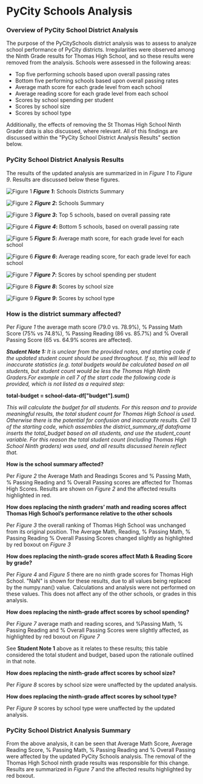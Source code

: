 # PyCity Schools Analysis

### **Overview of PyCity School District Analysis**
The purpose of the PyCitySchools district analysis was to assess to analyze school performance of PyCity districts. Irregularities were observed among the Ninth Grade results for Thomas High School, and so these results were removed from the analysis. Schools were assessed in the following areas:
	
*  Top five performing schools based upon overall passing rates
*  Bottom five performing schools based upon overall passing rates
*  Average math score for each grade level from each school
*  Average reading score for each grade level from each school
*  Scores by school spending per student
*  Scores by school size
*  Scores by school type

Additionally, the effects of removing the St Thomas High School Ninth Grader data is also discussed, where relevant. All of this findings are discussed within the "PyCity School District Analysis Results" section below.

	

### **PyCity School District Analysis Results**

The results of the updated analysis are summarized in in *Figure 1* to *Figure 9*. Results are discussed below these figures.

![Figure 1](https://github.com/CR-HSDC/School_District_Analysis/blob/main/resources/1_FinalDistrictSummary.png)
**_Figure 1_:** Schools Districts Summary

![Figure 2](https://github.com/CR-HSDC/School_District_Analysis/blob/main/resources/2_FinalSchoolSummary.png)
**_Figure 2_:** Schools Summary

![Figure 3](https://github.com/CR-HSDC/School_District_Analysis/blob/main/resources/3_FinalTopFive.png)
**_Figure 3_:** Top 5 schools, based on overall passing rate

![Figure 4](https://github.com/CR-HSDC/School_District_Analysis/blob/main/resources/4_FinalBottomFive.png)
**_Figure 4_:** Bottom 5 schools, based on overall passing rate

![Figure 5](https://github.com/CR-HSDC/School_District_Analysis/blob/main/resources/5_AverageMath.png)
**_Figure 5_:** Average math score, for each grade level for each school

![Figure 6](https://github.com/CR-HSDC/School_District_Analysis/blob/main/resources/6_AverageReading.png)
**_Figure 6_:** Average reading score, for each grade level for each school

![Figure 7](https://github.com/CR-HSDC/School_District_Analysis/blob/main/resources/7_FinalScoreBySchoolSpending.png)
**_Figure 7_:** Scores by school spending per student

![Figure 8](https://github.com/CR-HSDC/School_District_Analysis/blob/main/resources/8_FinalScoreBySchoolSize.png)
**_Figure 8_:** Scores by school size

![Figure 9](https://github.com/CR-HSDC/School_District_Analysis/blob/main/resources/9_FinalScoreBySchoolType.png)
**_Figure 9_:** Scores by school type


### **How is the district summary affected?**

Per *Figure 1* the average math score (79.0 vs. 78.9%), % Passing Math Score (75% vs 74.8%), % Passing Reading (86 vs. 85.7%) and % Overall Passing Score (65 vs. 64.9% scores are affected).

***Student Note 1:***  *It is unclear from the provided notes, and starting code if the updated student count should be used throughout. If so, this will lead to inaccurate statistics (e.g. total budgets would be calculated based on all students, but student count would be less the Thomas High Ninth Graders.For example in cell 7 of the start code the following code is provided, which is not listed as a required step:*

**total-budget = school-data-df["budget"].sum()**

*This will calculate the budget for all students. For this reason and to provide meaningful results, the total student count for Thomas High School is used. Otherwise there is the potential for confusion and inaccurate results. Cell 13 of the starting code, which assembles the district_summary_df dataframe inserts the total_budget based on all students, and use the student_count variable. For this reason the total student count (including Thomas High School Ninth graders) was used, and all results discussed herein reflect that.*



**How is the school summary affected?**

Per *Figure 2* the Average Math and Readings Scores and % Passing Math, % Passing Reading and % Overall Passing scores are affected for Thomas High Scores. Results are shown on *Figure 2* and the affected results highlighted in red.

**How does replacing the ninth graders’ math and reading scores affect Thomas High School’s performance relative to the other schools**

Per *Figure 3* the overall ranking of Thomas High School was unchanged from its original position. The Average Math, Reading, % Passing Math, % Passing Reading % Overall Passing Scores changed slightly as highlighted by red boxout on *Figure 3*

**How does replacing the ninth-grade scores affect Math & Reading Score by grade?**

Per *Figure 4* and *Figure 5* there are no ninth grade scores for Thomas High School. "NaN" is shown for these results, due to all values being replaced by the numpy.nan() value. Calculations and analysis were not performed on these values.
This does not affect any of the other schools, or grades in this analysis.

**How does replacing the ninth-grade affect scores by school spending?**

Per *Figure 7* average math and reading scores, and %Passing Math, % Passing Reading and % Overall Passing Scores were slightly affected, as highlighted by red boxout on *Figure 7*

See **Student Note 1** above as it relates to these results; this table considered the total student and budget, based upon the rationale outlined in that note.

**How does replacing the ninth-grade affect scores by school size?**

Per *Figure 8* scores by school size were unaffected by the updated analysis.

**How does replacing the ninth-grade affect scores by school type?**

Per *Figure 9* scores by school type were unaffected by the updated analysis.


### **PyCity School District Analysis Summary**

From the above analysis, it can be seen that Average Math Score, Average Reading Score, % Passing Math, % Passing Reading and % Overall Passing were affected by the updated PyCity Schools analysis. The removal of the Thomas High School ninth grade results was responsible for this change. Results are summarized in *Figure 7* and the affected results highlighted by red boxout.
	







